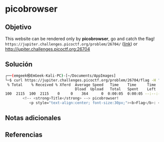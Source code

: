# picobrowser 

## Objetivo
This website can be rendered only by **picobrowser**, go and catch the flag! `https://jupiter.challenges.picoctf.org/problem/26704/` ([link](https://jupiter.challenges.picoctf.org/problem/26704/)) or http://jupiter.challenges.picoctf.org:26704

## Solución
```bash
┌──(emgeek㉿EmGeek-Kali-PC)-[~/Documents/AppImages]  
└─$ curl https://jupiter.challenges.picoctf.org/problem/26704/flag -H "User-Agent: picobrowser" | grep pico  
 % Total    % Received % Xferd  Average Speed   Time    Time     Time  Current  
                                Dload  Upload   Total   Spent    Left  Speed  
100  2115  100  2115    0     0    364      0  0:00:05  0:00:05 --:--:--   483  
        <!-- <strong>Title</strong> --> picobrowser!  
           <p style="text-align:center; font-size:30px;"><b>Flag</b>: <code>picoCTF{p1c0_s3cr3t_ag3nt_e9b160d0}</code></p>
```

## Notas adicionales

## Referencias